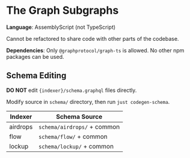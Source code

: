 # The Graph Subgraphs

**Language**: AssemblyScript (not TypeScript)

Cannot be refactored to share code with other parts of the codebase.

**Dependencies**: Only `@graphprotocol/graph-ts` is allowed. No other npm packages can be used.

## Schema Editing

**DO NOT** edit `{indexer}/schema.graphql` files directly.

Modify source in `schema/` directory, then run `just codegen-schema`.

| Indexer  | Schema Source               |
| -------- | --------------------------- |
| airdrops | `schema/airdrops/` + common |
| flow     | `schema/flow/` + common     |
| lockup   | `schema/lockup/` + common   |
